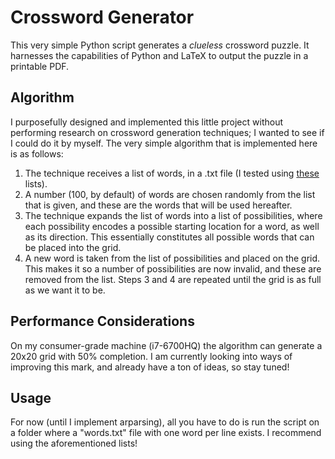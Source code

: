 Crossword Generator
===

This very simple Python script generates a *clueless* crossword puzzle. It harnesses the capabilities of Python and LaTeX to output the puzzle in a printable PDF.

Algorithm
---

I purposefully designed and implemented this little project without performing research on crossword generation techniques; I wanted to see if I could do it by myself. The very simple algorithm that is implemented here is as follows:

1. The technique receives a list of words, in a .txt file (I tested using [these](http://www.gwicks.net/dictionaries.htm) lists).
2. A number (100, by default) of words are chosen randomly from the list that is given, and these are the words that will be used hereafter.
3. The technique expands the list of words into a list of possibilities, where each possibility encodes a possible starting location for a word, as well as its direction. This essentially constitutes all possible words that can be placed into the grid.
4. A new word is taken from the list of possibilities and placed on the grid. This makes it so a number of possibilities are now invalid, and these are removed from the list. Steps 3 and 4 are repeated until the grid is as full as we want it to be.

Performance Considerations
---

On my consumer-grade machine (i7-6700HQ) the algorithm can generate a 20x20 grid with 50% completion. I am currently looking into ways of improving this mark, and already have a ton of ideas, so stay tuned!

Usage
---

For now (until I implement arparsing), all you have to do is run the script on a folder where a "words.txt" file with one word per line exists. I recommend using the aforementioned lists!
